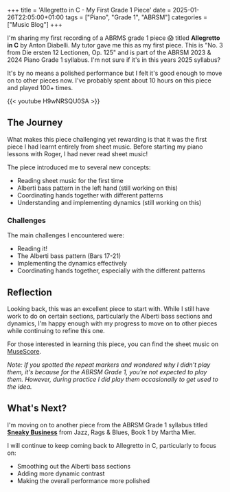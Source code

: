 +++
title = 'Allegretto in C - My First Grade 1 Piece'
date = 2025-01-26T22:05:00+01:00
tags = ["Piano", "Grade 1", "ABRSM"]
categories = ["Music Blog"]
+++

I'm sharing my first recording of a ABRMS grade 1 piece 😱 titled **Allegretto in C** by Anton Diabelli. My tutor gave me this as my first piece. This is "No. 3 from Die ersten 12 Lectionen, Op. 125" and is part of the ABRSM 2023 & 2024 Piano Grade 1 syllabus. I'm not sure if it's in this years 2025 syllabus?

It's by no means a polished performance but I felt it's good enough to move on to other pieces now. I've probably spent about 10 hours on this piece and played 100+ times.

{{< youtube H9wNRSQU0SA >}}

## The Journey
What makes this piece challenging yet rewarding is that it was the first piece I had learnt entirely from sheet music. 
Before starting my piano lessons with Roger, I had never read sheet music!

The piece introduced me to several new concepts:
- Reading sheet music for the first time
- Alberti bass pattern in the left hand (still working on this)
- Coordinating hands together with different patterns
- Understanding and implementing dynamics (still working on this)

### Challenges
The main challenges I encountered were:
 - Reading it!
 - The Alberti bass pattern (Bars 17-21)
 - Implementing the dynamics effectively
 - Coordinating hands together, especially with the different patterns

## Reflection
Looking back, this was an excellent piece to start with. While I still have work to do on certain sections, particularly the Alberti bass sections and dynamics, I'm happy enough with my progress to move on to other pieces while continuing to refine this one.

For those interested in learning this piece, you can find the sheet music on [MuseScore](https://musescore.com/user/44619809/scores/8381610).

*Note: If you spotted the repeat markers and wondered why I didn't play them, it's because for the ABRSM Grade 1, you're not expected to play them. However, during practice I did play them occasionally to get used to the idea.*

## What's Next?

I'm moving on to another piece from the ABRSM Grade 1 syllabus titled [**Sneaky Business**](/posts/music/sneaky-business-matha-mier) from Jazz, Rags & Blues, Book 1 by Martha Mier.

I will continue to keep coming back to Allegretto in C, particularly to focus on:
- Smoothing out the Alberti bass sections
- Adding more dynamic contrast
- Making the overall performance more polished

